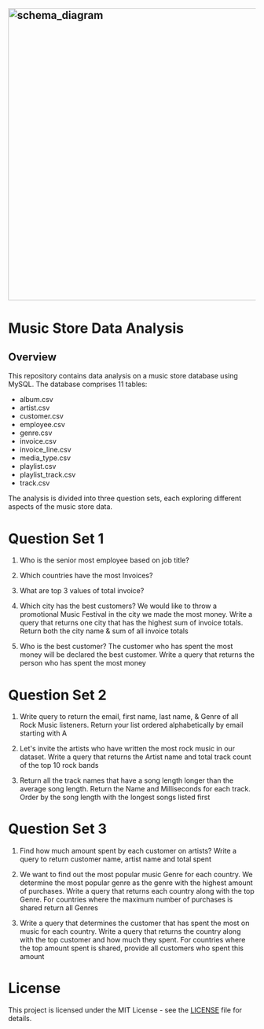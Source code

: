 ## <img width="594" alt="schema_diagram" src="https://github.com/Aakaaaassh/Music_Store_Data_Analysis/assets/66636545/b3e202fd-6a43-4170-8726-63e0e2d53177">



# Music Store Data Analysis

## Overview



This repository contains data analysis on a music store database using MySQL. The database comprises 11 tables:

- album.csv
- artist.csv
- customer.csv
- employee.csv
- genre.csv
- invoice.csv
- invoice_line.csv
- media_type.csv
- playlist.csv
- playlist_track.csv
- track.csv

The analysis is divided into three question sets, each exploring different aspects of the music store data.

# Question Set 1 
1. Who is the senior most employee based on job title?

2. Which countries have the most Invoices?

3. What are top 3 values of total invoice?

4. Which city has the best customers? 
We would like to throw a promotional Music Festival in the city we made the most money. Write a query that returns one city that has the highest sum of invoice totals. Return both the city name & sum of all invoice totals

5. Who is the best customer? 
The customer who has spent the most money will be declared the best customer. Write a query that returns the person who has spent the most money

# Question Set 2 
1. Write query to return the email, first name, last name, & Genre of all Rock Music listeners. Return your list ordered alphabetically by email starting with A

2. Let's invite the artists who have written the most rock music in our dataset. Write a query that returns the Artist name and total track count of the top 10 rock bands

3. Return all the track names that have a song length longer than the average song length. 
Return the Name and Milliseconds for each track. Order by the song length with the longest songs listed first

# Question Set 3 
1. Find how much amount spent by each customer on artists? Write a query to return customer name, artist name and total spent

2. We want to find out the most popular music Genre for each country. We determine the most popular genre as the genre with the highest amount of purchases. Write a query that returns each country along with the top Genre. For countries where the maximum number of purchases is shared return all Genres

3. Write a query that determines the customer that has spent the most on music for each country. Write a query that returns the country along with the top customer and how much they spent. For countries where the top amount spent is shared, provide all customers who spent this amount

# License
This project is licensed under the MIT License - see the [LICENSE](LICENSE) file for details.
